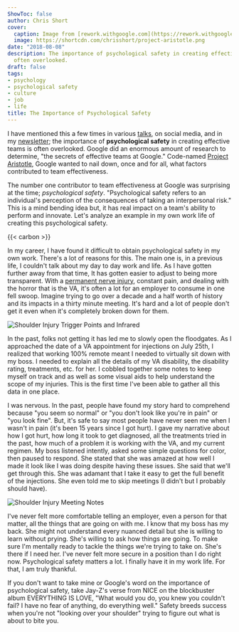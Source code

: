 ```yaml
---
ShowToc: false
author: Chris Short
cover:
  caption: Image from [rework.withgoogle.com](https://rework.withgoogle.com/print/guides/5721312655835136/)
  image: https://shortcdn.com/chrisshort/project-aristotle.png
date: "2018-08-08"
description: The importance of psychological safety in creating effective teams is
  often overlooked.
draft: false
tags:
- psychology
- psychological safety
- culture
- job
- life
title: The Importance of Psychological Safety
---
```


I have mentioned this a few times in various [talks](https://chrisshort.net/speaking/), on social media, and in my [newsletter](https://devopsish.com/087/); the importance of **psychological safety** in creating effective teams is often overlooked. Google did an enormous amount of research to determine, "the secrets of effective teams at Google." Code-named [Project Aristotle](https://rework.withgoogle.com/print/guides/5721312655835136/), Google wanted to nail down, once and for all, what factors contributed to team effectiveness.


The number one contributor to team effectiveness at Google was surprising at the time; *psychological safety*. "Psychological safety refers to an individual's perception of the consequences of taking an interpersonal risk." This is a mind bending idea but, it has real impact on a team's ability to perform and innovate. Let's analyze an example in my own work life of creating this psychological safety.

{{< carbon >}}

In my career, I have found it difficult to obtain psychological safety in my own work. There's a lot of reasons for this. The main one is, in a previous life, I couldn't talk about my day to day work and life. As I have gotten further away from that time, It has gotten easier to adjust to being more transparent. With a [permanent nerve injury](/long-thoracic-nerve-palsy/), constant pain, and dealing with the horror that is the VA, it's often a lot for an employer to consume in one fell swoop. Imagine trying to go over a decade and a half worth of history and its impacts in a thirty minute meeting. It's hard and a lot of people don't get it even when it's completely broken down for them.

![Shoulder Injury Trigger Points and Infrared](https://shortcdn.com/chrisshort/shoulder-injury.png)

In the past, folks not getting it has led me to slowly open the floodgates. As I approached the date of a VA appointment for injections on July 25th, I realized that working 100% remote meant I needed to virtually sit down with my boss. I needed to explain all the details of my VA disability, the disability rating, treatments, etc. for her. I cobbled together some notes to keep myself on track and as well as some visual aids to help understand the scope of my injuries. This is the first time I've been able to gather all this data in one place.

I was nervous. In the past, people have found my story hard to comprehend because "you seem so normal" or "you don't look like you're in pain" or "you look fine". But, it's safe to say most people have never seen me when I wasn't in pain (it's been 15 years since I got hurt). I gave my narrative about how I got hurt, how long it took to get diagnosed, all the treatments tried in the past, how much of a problem it is working with the VA, and my current regimen. My boss listened intently, asked some simple questions for color, then paused to respond. She stated that she was amazed at how well I made it look like I was doing despite having these issues. She said that we'll get through this. She was adamant that I take it easy to get the full benefit of the injections. She even told me to skip meetings (I didn't but I probably should have).

![Shoulder Injury Meeting Notes](https://shortcdn.com/chrisshort/injury-meeting-notes.webp)

I've never felt more comfortable telling an employer, even a person for that matter, all the things that are going on with me. I know that my boss has my back. She might not understand every nuanced detail but she is willing to learn without prying. She's willing to ask how things are going. To make sure I'm mentally ready to tackle the things we're trying to take on. She's there if I need her. I've never felt more secure in a position than I do right now. Psychological safety matters a lot. I finally have it in my work life. For that, I am truly thankful.

If you don't want to take mine or Google's word on the importance of psychological safety, take Jay-Z's verse from NICE on the blockbuster album EVERYTHING IS LOVE, "What would you do, you knew you couldn't fail? I have no fear of anything, do everything well." Safety breeds success when you're not "looking over your shoulder" trying to figure out what is about to bite you.
